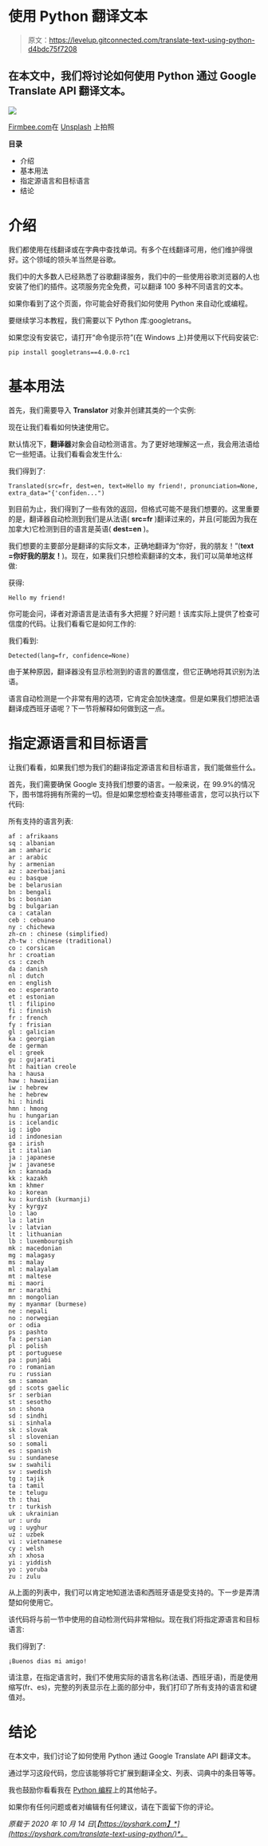 # 使用 Python 翻译文本

> 原文：<https://levelup.gitconnected.com/translate-text-using-python-d4bdc75f7208>

## 在本文中，我们将讨论如何使用 Python 通过 Google Translate API 翻译文本。

![](img/89048983bafc0b5d9ee337a2372b8c6a.png)

[Firmbee.com](https://unsplash.com/@firmbee?utm_source=unsplash&utm_medium=referral&utm_content=creditCopyText)在 [Unsplash](https://unsplash.com/s/photos/translate?utm_source=unsplash&utm_medium=referral&utm_content=creditCopyText) 上拍照

**目录**

*   介绍
*   基本用法
*   指定源语言和目标语言
*   结论

# 介绍

我们都使用在线翻译或在字典中查找单词。有多个在线翻译可用，他们维护得很好。这个领域的领头羊当然是谷歌。

我们中的大多数人已经熟悉了谷歌翻译服务，我们中的一些使用谷歌浏览器的人也安装了他们的插件。这项服务完全免费，可以翻译 100 多种不同语言的文本。

如果你看到了这个页面，你可能会好奇我们如何使用 Python 来自动化或编程。

要继续学习本教程，我们需要以下 Python 库:googletrans。

如果您没有安装它，请打开“命令提示符”(在 Windows 上)并使用以下代码安装它:

```
pip install googletrans==4.0.0-rc1
```

# 基本用法

首先，我们需要导入 **Translator** 对象并创建其类的一个实例:

现在让我们看看如何快速使用它。

默认情况下，**翻译器**对象会自动检测语言。为了更好地理解这一点，我会用法语给它一些短语。让我们看看会发生什么:

我们得到了:

```
Translated(src=fr, dest=en, text=Hello my friend!, pronunciation=None, extra_data="{'confiden...")
```

到目前为止，我们得到了一些有效的返回，但格式可能不是我们想要的。这里重要的是，翻译器自动检测到我们是从法语( **src=fr** )翻译过来的，并且(可能因为我在加拿大)它检测到目的语言是英语( **dest=en** )。

我们想要的主要部分是翻译的实际文本，正确地翻译为“你好，我的朋友！”(**text =你好我的朋友！**)。现在，如果我们只想检索翻译的文本，我们可以简单地这样做:

获得:

```
Hello my friend!
```

你可能会问，译者对源语言是法语有多大把握？好问题！该库实际上提供了检查可信度的代码。让我们看看它是如何工作的:

我们看到:

```
Detected(lang=fr, confidence=None)
```

由于某种原因，翻译器没有显示检测到的语言的置信度，但它正确地将其识别为法语。

语言自动检测是一个非常有用的选项，它肯定会加快速度。但是如果我们想把法语翻译成西班牙语呢？下一节将解释如何做到这一点。

# 指定源语言和目标语言

让我们看看，如果我们想为我们的翻译指定源语言和目标语言，我们能做些什么。

首先，我们需要确保 Google 支持我们想要的语言。一般来说，在 99.9%的情况下，图书馆将拥有所需的一切。但是如果您想检查支持哪些语言，您可以执行以下代码:

所有支持的语言列表:

```
af : afrikaans
sq : albanian
am : amharic
ar : arabic
hy : armenian
az : azerbaijani
eu : basque
be : belarusian
bn : bengali
bs : bosnian
bg : bulgarian
ca : catalan
ceb : cebuano
ny : chichewa
zh-cn : chinese (simplified)
zh-tw : chinese (traditional)
co : corsican
hr : croatian
cs : czech
da : danish
nl : dutch
en : english
eo : esperanto
et : estonian
tl : filipino
fi : finnish
fr : french
fy : frisian
gl : galician
ka : georgian
de : german
el : greek
gu : gujarati
ht : haitian creole
ha : hausa
haw : hawaiian
iw : hebrew
he : hebrew
hi : hindi
hmn : hmong
hu : hungarian
is : icelandic
ig : igbo
id : indonesian
ga : irish
it : italian
ja : japanese
jw : javanese
kn : kannada
kk : kazakh
km : khmer
ko : korean
ku : kurdish (kurmanji)
ky : kyrgyz
lo : lao
la : latin
lv : latvian
lt : lithuanian
lb : luxembourgish
mk : macedonian
mg : malagasy
ms : malay
ml : malayalam
mt : maltese
mi : maori
mr : marathi
mn : mongolian
my : myanmar (burmese)
ne : nepali
no : norwegian
or : odia
ps : pashto
fa : persian
pl : polish
pt : portuguese
pa : punjabi
ro : romanian
ru : russian
sm : samoan
gd : scots gaelic
sr : serbian
st : sesotho
sn : shona
sd : sindhi
si : sinhala
sk : slovak
sl : slovenian
so : somali
es : spanish
su : sundanese
sw : swahili
sv : swedish
tg : tajik
ta : tamil
te : telugu
th : thai
tr : turkish
uk : ukrainian
ur : urdu
ug : uyghur
uz : uzbek
vi : vietnamese
cy : welsh
xh : xhosa
yi : yiddish
yo : yoruba
zu : zulu
```

从上面的列表中，我们可以肯定地知道法语和西班牙语是受支持的。下一步是弄清楚如何使用它。

该代码将与前一节中使用的自动检测代码非常相似。现在我们将指定源语言和目标语言:

我们得到了:

```
¡Buenos dias mi amigo!
```

请注意，在指定语言时，我们不使用实际的语言名称(法语、西班牙语)，而是使用缩写(fr、es)，完整的列表显示在上面的部分中，我们打印了所有支持的语言和键值对。

# 结论

在本文中，我们讨论了如何使用 Python 通过 Google Translate API 翻译文本。

通过学习这段代码，您应该能够将它扩展到翻译全文、列表、词典中的条目等等。

我也鼓励你看看我在 [Python 编程](https://pyshark.com/category/python-programming/)上的其他帖子。

如果你有任何问题或者对编辑有任何建议，请在下面留下你的评论。

*原载于 2020 年 10 月 14 日*[*【https://pyshark.com】*](https://pyshark.com/translate-text-using-python/)*。*